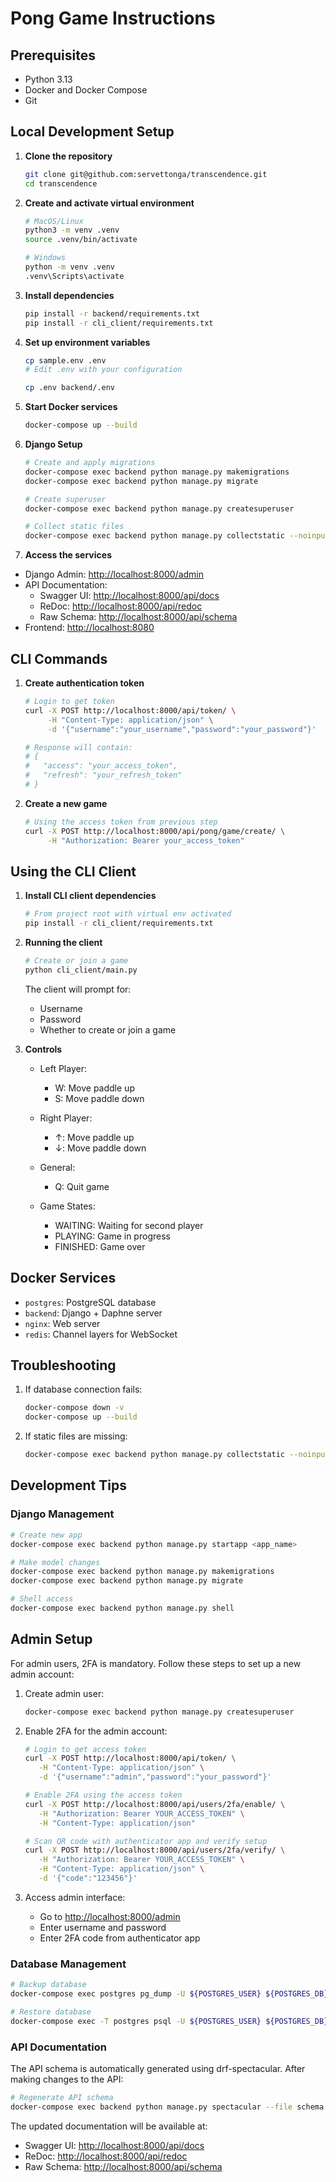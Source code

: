 # Pong Game Instructions

## Prerequisites

- Python 3.13
- Docker and Docker Compose
- Git

## Local Development Setup

1. **Clone the repository**

    ```bash
    git clone git@github.com:servettonga/transcendence.git
    cd transcendence
    ```

2. **Create and activate virtual environment**

   ```bash
   # MacOS/Linux
   python3 -m venv .venv
   source .venv/bin/activate

   # Windows
   python -m venv .venv
   .venv\Scripts\activate
   ```

3. **Install dependencies**

   ```bash
   pip install -r backend/requirements.txt
   pip install -r cli_client/requirements.txt
   ```

4. **Set up environment variables**

    ```bash
    cp sample.env .env
    # Edit .env with your configuration

    cp .env backend/.env
    ```

5. **Start Docker services**

    ```bash
    docker-compose up --build
    ```

6. **Django Setup**

    ```bash
    # Create and apply migrations
    docker-compose exec backend python manage.py makemigrations
    docker-compose exec backend python manage.py migrate

    # Create superuser
    docker-compose exec backend python manage.py createsuperuser

    # Collect static files
    docker-compose exec backend python manage.py collectstatic --noinput
    ```

7. **Access the services**

- Django Admin: [http://localhost:8000/admin](http://localhost:8000/admin)
- API Documentation:
  - Swagger UI: [http://localhost:8000/api/docs](http://localhost:8000/api/docs)
  - ReDoc: [http://localhost:8000/api/redoc](http://localhost:8000/api/redoc)
  - Raw Schema: [http://localhost:8000/api/schema](http://localhost:8000/api/schema)
- Frontend: [http://localhost:8080](http://localhost:8080)

## CLI Commands

1. **Create authentication token**

   ```bash
   # Login to get token
   curl -X POST http://localhost:8000/api/token/ \
        -H "Content-Type: application/json" \
        -d '{"username":"your_username","password":"your_password"}'

   # Response will contain:
   # {
   #   "access": "your_access_token",
   #   "refresh": "your_refresh_token"
   # }
   ```

2. **Create a new game**

   ```bash
   # Using the access token from previous step
   curl -X POST http://localhost:8000/api/pong/game/create/ \
        -H "Authorization: Bearer your_access_token"
   ```

## Using the CLI Client

1. **Install CLI client dependencies**

   ```bash
   # From project root with virtual env activated
   pip install -r cli_client/requirements.txt

2. **Running the client**

   ```bash
   # Create or join a game
   python cli_client/main.py
   ```

   The client will prompt for:
   - Username
   - Password
   - Whether to create or join a game

3. **Controls**

   - Left Player:
     - W: Move paddle up
     - S: Move paddle down

   - Right Player:
     - ↑: Move paddle up
     - ↓: Move paddle down

   - General:
     - Q: Quit game

   - Game States:
     - WAITING: Waiting for second player
     - PLAYING: Game in progress
     - FINISHED: Game over

## Docker Services

- `postgres`: PostgreSQL database
- `backend`: Django + Daphne server
- `nginx`: Web server
- `redis`: Channel layers for WebSocket

## Troubleshooting

1. If database connection fails:

   ```bash
   docker-compose down -v
   docker-compose up --build
   ```

2. If static files are missing:

    ```bash
    docker-compose exec backend python manage.py collectstatic --noinput
    ```

## Development Tips

### **Django Management**

```bash
# Create new app
docker-compose exec backend python manage.py startapp <app_name>

# Make model changes
docker-compose exec backend python manage.py makemigrations
docker-compose exec backend python manage.py migrate

# Shell access
docker-compose exec backend python manage.py shell
```

## Admin Setup

For admin users, 2FA is mandatory. Follow these steps to set up a new admin account:

1. Create admin user:

   ```bash
   docker-compose exec backend python manage.py createsuperuser
   ```

2. Enable 2FA for the admin account:

   ```bash
   # Login to get access token
   curl -X POST http://localhost:8000/api/token/ \
      -H "Content-Type: application/json" \
      -d '{"username":"admin","password":"your_password"}'

   # Enable 2FA using the access token
   curl -X POST http://localhost:8000/api/users/2fa/enable/ \
      -H "Authorization: Bearer YOUR_ACCESS_TOKEN" \
      -H "Content-Type: application/json"

   # Scan QR code with authenticator app and verify setup
   curl -X POST http://localhost:8000/api/users/2fa/verify/ \
      -H "Authorization: Bearer YOUR_ACCESS_TOKEN" \
      -H "Content-Type: application/json" \
      -d '{"code":"123456"}'
   ```

3. Access admin interface:

   - Go to <http://localhost:8000/admin>
   - Enter username and password
   - Enter 2FA code from authenticator app

### **Database Management**

```bash
# Backup database
docker-compose exec postgres pg_dump -U ${POSTGRES_USER} ${POSTGRES_DB} > backup.sql

# Restore database
docker-compose exec -T postgres psql -U ${POSTGRES_USER} ${POSTGRES_DB} < backup.sql
```

### **API Documentation**

The API schema is automatically generated using drf-spectacular. After making changes to the API:

```bash
# Regenerate API schema
docker-compose exec backend python manage.py spectacular --file schema.yml --format yaml
```

The updated documentation will be available at:

- Swagger UI: [http://localhost:8000/api/docs](http://localhost:8000/api/docs)
- ReDoc: [http://localhost:8000/api/redoc](http://localhost:8000/api/redoc)
- Raw Schema: [http://localhost:8000/api/schema](http://localhost:8000/api/schema)
